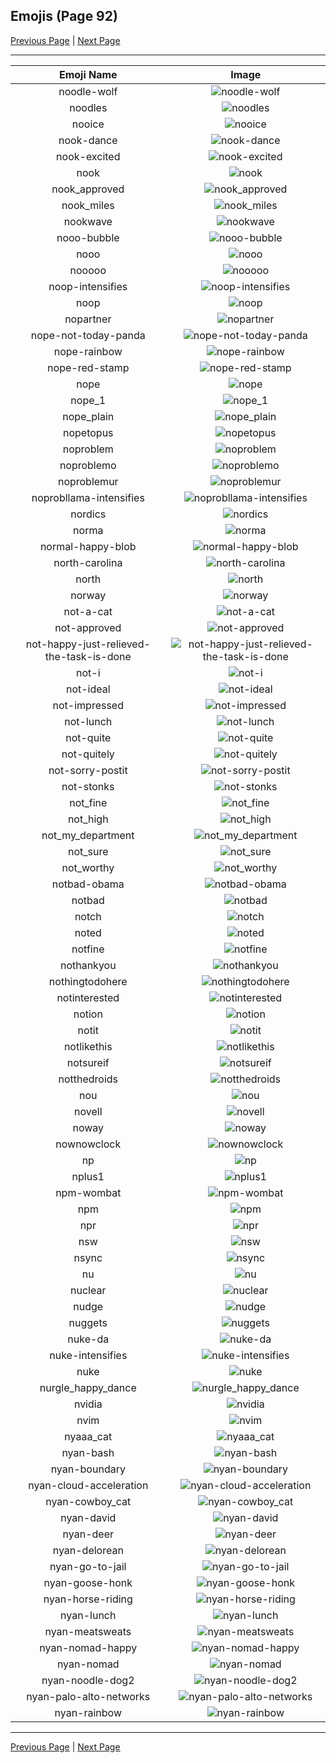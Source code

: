 
## Emojis (Page 92)

[Previous Page](/docs/hc/page-n-0091.md)
  | [Next Page](/docs/hc/page-n-0093.md)

<hr />

|Emoji Name|Image|
| :-: | :-: |
|noodle-wolf| ![noodle-wolf](/emojis/hc/noodle-wolf.png)|
|noodles| ![noodles](/emojis/hc/noodles.png)|
|nooice| ![nooice](/emojis/hc/nooice.png)|
|nook-dance| ![nook-dance](/emojis/hc/nook-dance.gif)|
|nook-excited| ![nook-excited](/emojis/hc/nook-excited.gif)|
|nook| ![nook](/emojis/hc/nook.png)|
|nook_approved| ![nook_approved](/emojis/hc/nook_approved.gif)|
|nook_miles| ![nook_miles](/emojis/hc/nook_miles.jpg)|
|nookwave| ![nookwave](/emojis/hc/nookwave.png)|
|nooo-bubble| ![nooo-bubble](/emojis/hc/nooo-bubble.gif)|
|nooo| ![nooo](/emojis/hc/nooo.gif)|
|nooooo| ![nooooo](/emojis/hc/nooooo.png)|
|noop-intensifies| ![noop-intensifies](/emojis/hc/noop-intensifies.gif)|
|noop| ![noop](/emojis/hc/noop.png)|
|nopartner| ![nopartner](/emojis/hc/nopartner.png)|
|nope-not-today-panda| ![nope-not-today-panda](/emojis/hc/nope-not-today-panda.png)|
|nope-rainbow| ![nope-rainbow](/emojis/hc/nope-rainbow.png)|
|nope-red-stamp| ![nope-red-stamp](/emojis/hc/nope-red-stamp.png)|
|nope| ![nope](/emojis/hc/nope.png)|
|nope_1| ![nope_1](/emojis/hc/nope_1.gif)|
|nope_plain| ![nope_plain](/emojis/hc/nope_plain.png)|
|nopetopus| ![nopetopus](/emojis/hc/nopetopus.gif)|
|noproblem| ![noproblem](/emojis/hc/noproblem.jpg)|
|noproblemo| ![noproblemo](/emojis/hc/noproblemo.jpg)|
|noproblemur| ![noproblemur](/emojis/hc/noproblemur.png)|
|noprobllama-intensifies| ![noprobllama-intensifies](/emojis/hc/noprobllama-intensifies.gif)|
|nordics| ![nordics](/emojis/hc/nordics.png)|
|norma| ![norma](/emojis/hc/norma.png)|
|normal-happy-blob| ![normal-happy-blob](/emojis/hc/normal-happy-blob.png)|
|north-carolina| ![north-carolina](/emojis/hc/north-carolina.png)|
|north| ![north](/emojis/hc/north.png)|
|norway| ![norway](/emojis/hc/norway.png)|
|not-a-cat| ![not-a-cat](/emojis/hc/not-a-cat.png)|
|not-approved| ![not-approved](/emojis/hc/not-approved.png)|
|not-happy-just-relieved-the-task-is-done| ![not-happy-just-relieved-the-task-is-done](/emojis/hc/not-happy-just-relieved-the-task-is-done.png)|
|not-i| ![not-i](/emojis/hc/not-i.png)|
|not-ideal| ![not-ideal](/emojis/hc/not-ideal.png)|
|not-impressed| ![not-impressed](/emojis/hc/not-impressed.png)|
|not-lunch| ![not-lunch](/emojis/hc/not-lunch.png)|
|not-quite| ![not-quite](/emojis/hc/not-quite.jpg)|
|not-quitely| ![not-quitely](/emojis/hc/not-quitely.jpg)|
|not-sorry-postit| ![not-sorry-postit](/emojis/hc/not-sorry-postit.png)|
|not-stonks| ![not-stonks](/emojis/hc/not-stonks.png)|
|not_fine| ![not_fine](/emojis/hc/not_fine.png)|
|not_high| ![not_high](/emojis/hc/not_high.png)|
|not_my_department| ![not_my_department](/emojis/hc/not_my_department.png)|
|not_sure| ![not_sure](/emojis/hc/not_sure.jpg)|
|not_worthy| ![not_worthy](/emojis/hc/not_worthy.gif)|
|notbad-obama| ![notbad-obama](/emojis/hc/notbad-obama.jpg)|
|notbad| ![notbad](/emojis/hc/notbad.png)|
|notch| ![notch](/emojis/hc/notch.png)|
|noted| ![noted](/emojis/hc/noted.png)|
|notfine| ![notfine](/emojis/hc/notfine.png)|
|nothankyou| ![nothankyou](/emojis/hc/nothankyou.png)|
|nothingtodohere| ![nothingtodohere](/emojis/hc/nothingtodohere.png)|
|notinterested| ![notinterested](/emojis/hc/notinterested.gif)|
|notion| ![notion](/emojis/hc/notion.png)|
|notit| ![notit](/emojis/hc/notit.png)|
|notlikethis| ![notlikethis](/emojis/hc/notlikethis.png)|
|notsureif| ![notsureif](/emojis/hc/notsureif.png)|
|notthedroids| ![notthedroids](/emojis/hc/notthedroids.png)|
|nou| ![nou](/emojis/hc/nou.png)|
|novell| ![novell](/emojis/hc/novell.png)|
|noway| ![noway](/emojis/hc/noway.gif)|
|nownowclock| ![nownowclock](/emojis/hc/nownowclock.png)|
|np| ![np](/emojis/hc/np.gif)|
|nplus1| ![nplus1](/emojis/hc/nplus1.png)|
|npm-wombat| ![npm-wombat](/emojis/hc/npm-wombat.png)|
|npm| ![npm](/emojis/hc/npm.png)|
|npr| ![npr](/emojis/hc/npr.png)|
|nsw| ![nsw](/emojis/hc/nsw.png)|
|nsync| ![nsync](/emojis/hc/nsync.jpg)|
|nu| ![nu](/emojis/hc/nu.gif)|
|nuclear| ![nuclear](/emojis/hc/nuclear.gif)|
|nudge| ![nudge](/emojis/hc/nudge.gif)|
|nuggets| ![nuggets](/emojis/hc/nuggets.png)|
|nuke-da| ![nuke-da](/emojis/hc/nuke-da.png)|
|nuke-intensifies| ![nuke-intensifies](/emojis/hc/nuke-intensifies.gif)|
|nuke| ![nuke](/emojis/hc/nuke.png)|
|nurgle_happy_dance| ![nurgle_happy_dance](/emojis/hc/nurgle_happy_dance.gif)|
|nvidia| ![nvidia](/emojis/hc/nvidia.png)|
|nvim| ![nvim](/emojis/hc/nvim.png)|
|nyaaa_cat| ![nyaaa_cat](/emojis/hc/nyaaa_cat.png)|
|nyan-bash| ![nyan-bash](/emojis/hc/nyan-bash.gif)|
|nyan-boundary| ![nyan-boundary](/emojis/hc/nyan-boundary.gif)|
|nyan-cloud-acceleration| ![nyan-cloud-acceleration](/emojis/hc/nyan-cloud-acceleration.gif)|
|nyan-cowboy_cat| ![nyan-cowboy_cat](/emojis/hc/nyan-cowboy_cat.gif)|
|nyan-david| ![nyan-david](/emojis/hc/nyan-david.gif)|
|nyan-deer| ![nyan-deer](/emojis/hc/nyan-deer.gif)|
|nyan-delorean| ![nyan-delorean](/emojis/hc/nyan-delorean.gif)|
|nyan-go-to-jail| ![nyan-go-to-jail](/emojis/hc/nyan-go-to-jail.gif)|
|nyan-goose-honk| ![nyan-goose-honk](/emojis/hc/nyan-goose-honk.gif)|
|nyan-horse-riding| ![nyan-horse-riding](/emojis/hc/nyan-horse-riding.gif)|
|nyan-lunch| ![nyan-lunch](/emojis/hc/nyan-lunch.gif)|
|nyan-meatsweats| ![nyan-meatsweats](/emojis/hc/nyan-meatsweats.gif)|
|nyan-nomad-happy| ![nyan-nomad-happy](/emojis/hc/nyan-nomad-happy.gif)|
|nyan-nomad| ![nyan-nomad](/emojis/hc/nyan-nomad.gif)|
|nyan-noodle-dog2| ![nyan-noodle-dog2](/emojis/hc/nyan-noodle-dog2.gif)|
|nyan-palo-alto-networks| ![nyan-palo-alto-networks](/emojis/hc/nyan-palo-alto-networks.gif)|
|nyan-rainbow| ![nyan-rainbow](/emojis/hc/nyan-rainbow.gif)|

<hr/>

[Previous Page](/docs/hc/page-n-0091.md)
  | [Next Page](/docs/hc/page-n-0093.md)